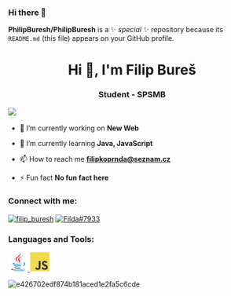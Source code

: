 ### Hi there 👋


**PhilipBuresh/PhilipBuresh** is a ✨ _special_ ✨ repository because its `README.md` (this file) appears on your GitHub profile.

<h1 align="center">Hi 👋, I'm Filip Bureš</h1>
<h3 align="center">Student - SPSMB</h3>

![](https://user-images.githubusercontent.com/114904886/193530405-bc3ea13b-579a-40da-88f5-602836b87deb.gif)

- 🔭 I’m currently working on **New Web**

- 🌱 I’m currently learning **Java, JavaScript**

- 📫 How to reach me **filipkoprnda@seznam.cz**

- ⚡ Fun fact **No fun fact here**



<h3 align="left">Connect with me:</h3>
<p align="left">
<a href="https://instagram.com/filip_buresh" target="blank"><img align="center" src="https://raw.githubusercontent.com/rahuldkjain/github-profile-readme-generator/master/src/images/icons/Social/instagram.svg" alt="filip_buresh" height="30" width="40" /></a>
<a href="https://discord.gg/Filda#7933" target="blank"><img align="center" src="https://raw.githubusercontent.com/rahuldkjain/github-profile-readme-generator/master/src/images/icons/Social/discord.svg" alt="Filda#7933" height="30" width="40" /></a>
</p>

<h3 align="left">Languages and Tools:</h3>
<p align="left"> <a href="https://www.java.com" target="_blank" rel="noreferrer"> <img src="https://raw.githubusercontent.com/devicons/devicon/master/icons/java/java-original.svg" alt="java" width="40" height="40"/> </a> <a href="https://developer.mozilla.org/en-US/docs/Web/JavaScript" target="_blank" rel="noreferrer"> <img src="https://raw.githubusercontent.com/devicons/devicon/master/icons/javascript/javascript-original.svg" alt="javascript" width="40" height="40"/> </a> </p>

![e426702edf874b181aced1e2fa5c6cde](https://user-images.githubusercontent.com/114904886/193533412-5b072fe2-48fe-4084-979e-fae8f9e5f565.gif)

